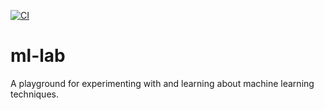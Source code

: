 [![CI](https://github.com/rdiachenko/ml-lab/actions/workflows/main.yml/badge.svg)](https://github.com/rdiachenko/ml-lab/actions/workflows/main.yml)

# ml-lab
A playground for experimenting with and learning about machine learning techniques.
